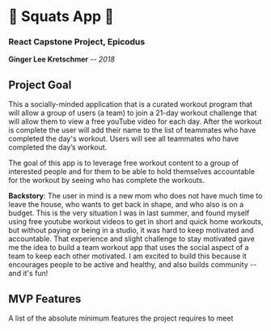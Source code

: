 # 💪 Squats App 💪
### React Capstone Project, Epicodus

**Ginger Lee Kretschmer** _-- 2018_

## Project Goal

This a socially-minded application that is a curated workout program that will allow a group of users (a team) to join a 21-day workout challenge that will allow them to view a free youTube video for each day. After the workout is complete the user will add their name to the list of teammates who have completed the day's workout. Users will see all teammates who have completed the day’s workout.

 The goal of this app is to leverage free workout content to a group of interested people and for them to be able to hold themselves accountable for the workout by seeing who has complete the workouts.

 **Backstory**: The user in mind is a new mom who does not have much time to leave the house, who wants to get back in shape, and who also is on a budget. This is the very situation I was in last summer, and found myself using free youtube workout videos to get in short and quick home workouts, but without paying or being in a studio, it was hard to keep motivated and accountable. That experience and slight challenge to stay motivated gave me the idea to build a team workout app that uses the social aspect of a team to keep each other motivated. I am excited to build this because it encourages people to be active and healthy, and also builds community -- and it's fun!

 ## MVP Features
 A list of the absolute minimum features the project requires to meet
